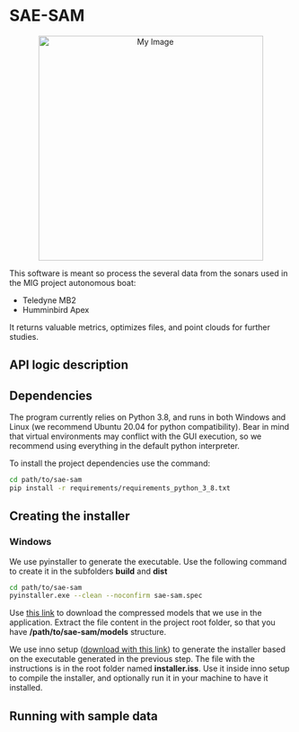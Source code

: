 # SAE-SAM

<p align="center">
  <img src="resources/saesam_icon.ico" alt="My Image" width="400"/>
</p>

This software is meant so process the several data from the sonars used in the MIG project autonomous boat:

- Teledyne MB2
- Humminbird Apex

It returns valuable metrics, optimizes files, and point clouds for further studies.

## API logic description

## Dependencies
The program currently relies on Python 3.8, and runs in both Windows and Linux (we recommend Ubuntu 20.04 for python compatibility). Bear in mind that virtual environments may conflict with the GUI execution, so we recommend using everything in the default python interpreter.

To install the project dependencies use the command:

```bash
cd path/to/sae-sam
pip install -r requirements/requirements_python_3_8.txt
```

## Creating the installer
### Windows
We use pyinstaller to generate the executable. Use the following command to create it in the subfolders __build__ and __dist__

```bash
cd path/to/sae-sam
pyinstaller.exe --clean --noconfirm sae-sam.spec
```

Use [this link](https://drive.google.com/file/d/1RaC2BeEg94BblhydD8gZ08M7lKz-mai7/view?usp=drive_link) to download the compressed models that we use in the application. Extract the file content in the project root folder, so that you have __/path/to/sae-sam/models__ structure.

We use inno setup ([download with this link](https://jrsoftware.org/isdl.php#stable)) to generate the installer based on the executable generated in the previous step. The file with the instructions is in the root folder named __installer.iss__. Use it inside inno setup to compile the installer, and optionally run it in your machine to have it installed.

## Running with sample data
